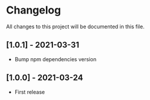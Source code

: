 # Changelog
All changes to this project will be documented in this file.

## [1.0.1] - 2021-03-31
- Bump npm dependencies version

## [1.0.0] - 2021-03-24
- First release
